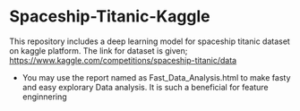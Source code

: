 # Spaceship-Titanic-Kaggle
This repository includes a deep learning model for spaceship titanic dataset on kaggle platform. 
The link for dataset is given;
https://www.kaggle.com/competitions/spaceship-titanic/data

- You may use the report named as Fast_Data_Analysis.html to make fasty and easy explorary Data analysis. It is such a beneficial for feature enginnering
